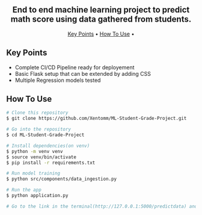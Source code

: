 <h2 align="center">End to end machine learning project to predict math score using data gathered from students.</h2>

<p align="center">
  <a href="#key-points">Key Points</a> •
  <a href="#how-to-use">How To Use</a> •
</p>

## Key Points

* Complete CI/CD Pipeline ready for deployement
* Basic Flask setup that can be extended by adding CSS
* Multiple Regression models tested 

## How To Use

```bash
# Clone this repository
$ git clone https://github.com/Xentomm/ML-Student-Grade-Project.git

# Go into the repository
$ cd ML-Student-Grade-Project

# Install dependencies(on venv)
$ python -m venv venv
$ source venv/bin/activate
$ pip install -r requirements.txt

# Run model training
$ python src/components/data_ingestion.py

# Run the app
$ python application.py

# Go to the link in the terminal(http://127.0.0.1:5000/predictdata) and fill up the form
```
